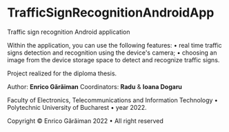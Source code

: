 # TrafficSignRecognitionAndroidApp
 Traffic sign recognition Android application

Within the application, you can use the following features:
• real time traffic signs detection and recognition using the device's camera;
• choosing an image from the device storage space to detect and recognize traffic signs.

Project realized for the diploma thesis.

Author: <b>Enrico Gărăiman</b>
Coordinators: <b>Radu</b> &amp; <b>Ioana Dogaru</b>

Faculty of Electronics, Telecommunications and Information Technology • Polytechnic University of Bucharest • year 2022.

Copyright © Enrico Gărăiman 2022 • All right reserved
        
        
